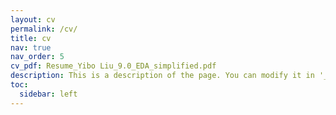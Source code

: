 ```yaml
---
layout: cv
permalink: /cv/
title: cv
nav: true
nav_order: 5
cv_pdf: Resume_Yibo Liu_9.0_EDA_simplified.pdf
description: This is a description of the page. You can modify it in '_pages/cv.md'. You can also change or remove the top pdf download button.
toc:
  sidebar: left
---
```

